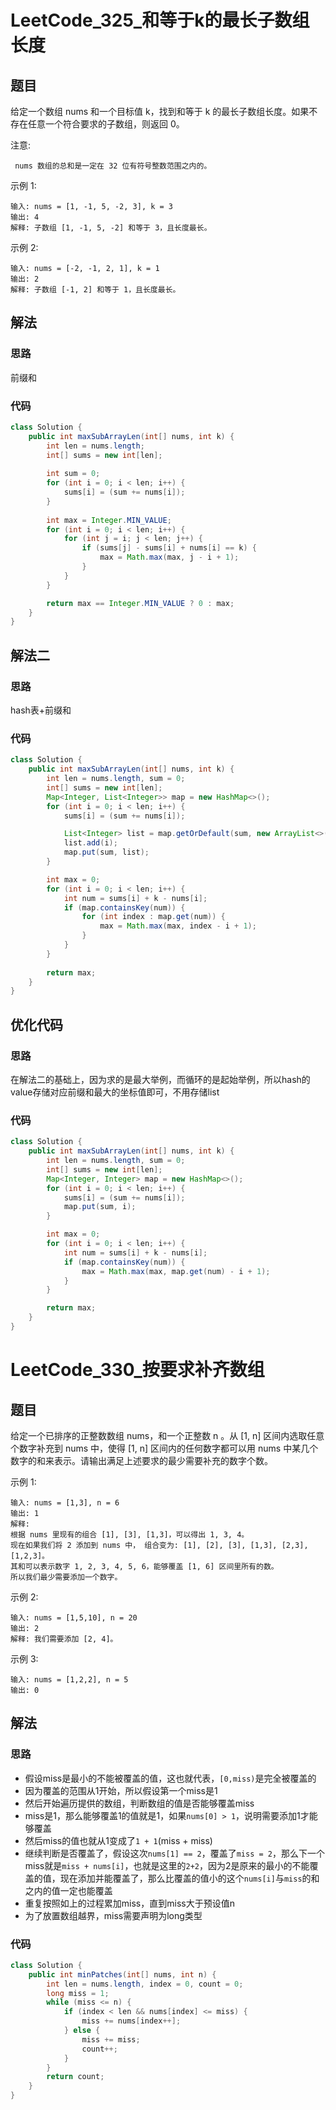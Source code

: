 # LeetCode_325_和等于k的最长子数组长度
## 题目
给定一个数组 nums 和一个目标值 k，找到和等于 k 的最长子数组长度。如果不存在任意一个符合要求的子数组，则返回 0。

注意:
```
 nums 数组的总和是一定在 32 位有符号整数范围之内的。
```
示例 1:
```
输入: nums = [1, -1, 5, -2, 3], k = 3
输出: 4 
解释: 子数组 [1, -1, 5, -2] 和等于 3，且长度最长。
```
示例 2:
```
输入: nums = [-2, -1, 2, 1], k = 1
输出: 2 
解释: 子数组 [-1, 2] 和等于 1，且长度最长。
```
## 解法
### 思路
前缀和
### 代码
```java
class Solution {
    public int maxSubArrayLen(int[] nums, int k) {
        int len = nums.length;
        int[] sums = new int[len];
        
        int sum = 0;
        for (int i = 0; i < len; i++) {
            sums[i] = (sum += nums[i]);
        }
        
        int max = Integer.MIN_VALUE;
        for (int i = 0; i < len; i++) {
            for (int j = i; j < len; j++) {
                if (sums[j] - sums[i] + nums[i] == k) {
                    max = Math.max(max, j - i + 1);
                }
            }
        }

        return max == Integer.MIN_VALUE ? 0 : max;
    }
}
```
## 解法二
### 思路
hash表+前缀和
### 代码
```java
class Solution {
    public int maxSubArrayLen(int[] nums, int k) {
        int len = nums.length, sum = 0;
        int[] sums = new int[len];
        Map<Integer, List<Integer>> map = new HashMap<>();
        for (int i = 0; i < len; i++) {
            sums[i] = (sum += nums[i]);

            List<Integer> list = map.getOrDefault(sum, new ArrayList<>());
            list.add(i);
            map.put(sum, list);
        }

        int max = 0;
        for (int i = 0; i < len; i++) {
            int num = sums[i] + k - nums[i];
            if (map.containsKey(num)) {
                for (int index : map.get(num)) {
                    max = Math.max(max, index - i + 1);
                }
            }
        }
        
        return max;
    }
}
```
## 优化代码
### 思路
在解法二的基础上，因为求的是最大举例，而循环的是起始举例，所以hash的value存储对应前缀和最大的坐标值即可，不用存储list
### 代码
```java
class Solution {
    public int maxSubArrayLen(int[] nums, int k) {
        int len = nums.length, sum = 0;
        int[] sums = new int[len];
        Map<Integer, Integer> map = new HashMap<>();
        for (int i = 0; i < len; i++) {
            sums[i] = (sum += nums[i]);
            map.put(sum, i);
        }

        int max = 0;
        for (int i = 0; i < len; i++) {
            int num = sums[i] + k - nums[i];
            if (map.containsKey(num)) {
                max = Math.max(max, map.get(num) - i + 1);
            }
        }

        return max;
    }
}
```
# LeetCode_330_按要求补齐数组
## 题目
给定一个已排序的正整数数组 nums，和一个正整数 n 。从 [1, n] 区间内选取任意个数字补充到 nums 中，使得 [1, n] 区间内的任何数字都可以用 nums 中某几个数字的和来表示。请输出满足上述要求的最少需要补充的数字个数。

示例 1:
```
输入: nums = [1,3], n = 6
输出: 1 
解释:
根据 nums 里现有的组合 [1], [3], [1,3]，可以得出 1, 3, 4。
现在如果我们将 2 添加到 nums 中， 组合变为: [1], [2], [3], [1,3], [2,3], [1,2,3]。
其和可以表示数字 1, 2, 3, 4, 5, 6，能够覆盖 [1, 6] 区间里所有的数。
所以我们最少需要添加一个数字。
```
示例 2:
```
输入: nums = [1,5,10], n = 20
输出: 2
解释: 我们需要添加 [2, 4]。
```
示例 3:
```
输入: nums = [1,2,2], n = 5
输出: 0
```
## 解法
### 思路
- 假设miss是最小的不能被覆盖的值，这也就代表，`[0,miss)`是完全被覆盖的
- 因为覆盖的范围从1开始，所以假设第一个miss是1
- 然后开始遍历提供的数组，判断数组的值是否能够覆盖miss
- miss是1，那么能够覆盖1的值就是1，如果`nums[0] > 1`，说明需要添加1才能够覆盖
- 然后miss的值也就从1变成了`1 + 1`(miss + miss)
- 继续判断是否覆盖了，假设这次`nums[1] == 2`，覆盖了`miss = 2`，那么下一个miss就是`miss + nums[i]`，也就是这里的`2+2`，因为2是原来的最小的不能覆盖的值，现在添加并能覆盖了，那么比覆盖的值小的这个`nums[i]`与`miss`的和之内的值一定也能覆盖
- 重复按照如上的过程累加miss，直到miss大于预设值n
- 为了放置数组越界，miss需要声明为long类型
### 代码
```java
class Solution {
    public int minPatches(int[] nums, int n) {
        int len = nums.length, index = 0, count = 0;
        long miss = 1;
        while (miss <= n) {
            if (index < len && nums[index] <= miss) {
                miss += nums[index++];
            } else {
                miss += miss;
                count++;
            }
        }
        return count;
    }
}
```